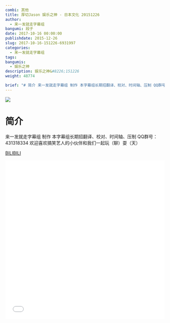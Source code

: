 ```yaml
---
combi: 其他
title: 厚切Jason 娱乐之神 - 日本文化 20151226
author: 
  - 来一发就走字幕组
bangumi: 段子
date: 2017-10-16 00:00:00
publishdate: 2015-12-26
slug: 2017-10-16-151226-6931997
categories: 
  - 来一发就走字幕组
tags: 
bangumis: 
  - 娱乐之神
description: 娱乐之神&#8226;151226
weight: 48774

brief: "# 简介 来一发就走字幕组 制作 本字幕组长期招翻译、校对、时间轴、压制 QQ群号：431318334 欢迎喜欢搞笑艺人的小伙伴和我们一起玩（聊）耍（天）"
---
```


![](https://i.imgur.com/StAZ1zx.jpg)

# 简介  
来一发就走字幕组 制作 本字幕组长期招翻译、校对、时间轴、压制   QQ群号：431318334 欢迎喜欢搞笑艺人的小伙伴和我们一起玩（聊）耍（天）

  [BILIBILI](https://www.bilibili.com/video/av6931997/)


<div class="vcontainer">  <iframe class='video' src="//www.bilibili.com/blackboard/player.html?aid=6931997" width="100%" height="500" frameborder="0" allowfullscreen="allowfullscreen"></iframe></div>
